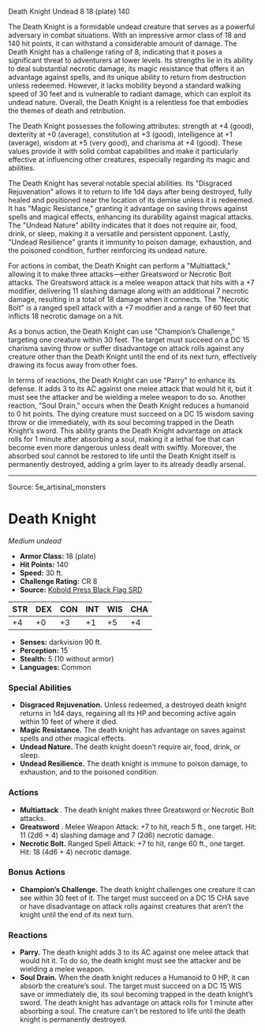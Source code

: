 <MonsterName/>Death Knight</MonsterName>
<CreatureType/>Undead</CreatureType>
<CR/>8</CR>
<AC/>18 (plate)</AC>
<HP/>140</HP>
<summary>The Death Knight is a formidable undead creature that serves as a powerful adversary in combat situations. With an impressive armor class of 18 and 140 hit points, it can withstand a considerable amount of damage. The Death Knight has a challenge rating of 8, indicating that it poses a significant threat to adventurers at lower levels. Its strengths lie in its ability to deal substantial necrotic damage, its magic resistance that offers it an advantage against spells, and its unique ability to return from destruction unless redeemed. However, it lacks mobility beyond a standard walking speed of 30 feet and is vulnerable to radiant damage, which can exploit its undead nature. Overall, the Death Knight is a relentless foe that embodies the themes of death and retribution.</summary>

<detail>

The Death Knight possesses the following attributes: strength at +4 (good), dexterity at +0 (average), constitution at +3 (good), intelligence at +1 (average), wisdom at +5 (very good), and charisma at +4 (good). These values provide it with solid combat capabilities and make it particularly effective at influencing other creatures, especially regarding its magic and abilities.

The Death Knight has several notable special abilities. Its "Disgraced Rejuvenation" allows it to return to life 1d4 days after being destroyed, fully healed and positioned near the location of its demise unless it is redeemed. It has "Magic Resistance," granting it advantage on saving throws against spells and magical effects, enhancing its durability against magical attacks. The "Undead Nature" ability indicates that it does not require air, food, drink, or sleep, making it a versatile and persistent opponent. Lastly, "Undead Resilience" grants it immunity to poison damage, exhaustion, and the poisoned condition, further reinforcing its undead nature.

For actions in combat, the Death Knight can perform a "Multiattack," allowing it to make three attacks—either Greatsword or Necrotic Bolt attacks. The Greatsword attack is a melee weapon attack that hits with a +7 modifier, delivering 11 slashing damage along with an additional 7 necrotic damage, resulting in a total of 18 damage when it connects. The "Necrotic Bolt" is a ranged spell attack with a +7 modifier and a range of 60 feet that inflicts 18 necrotic damage on a hit.

As a bonus action, the Death Knight can use "Champion’s Challenge," targeting one creature within 30 feet. The target must succeed on a DC 15 charisma saving throw or suffer disadvantage on attack rolls against any creature other than the Death Knight until the end of its next turn, effectively drawing its focus away from other foes.

In terms of reactions, the Death Knight can use "Parry" to enhance its defense. It adds 3 to its AC against one melee attack that would hit it, but it must see the attacker and be wielding a melee weapon to do so. Another reaction, "Soul Drain," occurs when the Death Knight reduces a humanoid to 0 hit points. The dying creature must succeed on a DC 15 wisdom saving throw or die immediately, with its soul becoming trapped in the Death Knight’s sword. This ability grants the Death Knight advantage on attack rolls for 1 minute after absorbing a soul, making it a lethal foe that can become even more dangerous unless dealt with swiftly. Moreover, the absorbed soul cannot be restored to life until the Death Knight itself is permanently destroyed, adding a grim layer to its already deadly arsenal.</detail>



---

Source: 5e_artisinal_monsters

# Death Knight

*Medium undead*

- **Armor Class:** 18 (plate)
- **Hit Points:** 140
- **Speed:** 30 ft.
- **Challenge Rating:** CR 8
- **Source:** [Kobold Press Black Flag SRD](https://koboldpress.com/black-flag-roleplaying/)

| STR | DEX | CON | INT | WIS | CHA |
| --- | --- | --- | --- | --- | --- |
| +4 | +0 | +3 | +1 | +5 | +4 |

- **Senses:** darkvision 90 ft.
- **Perception:** 15
- **Stealth:** 5 (10 without armor)
- **Languages:** Common

### Special Abilities

- **Disgraced Rejuvenation.** Unless redeemed, a destroyed death knight returns in 1d4 days, regaining all its HP and becoming active again within 10 feet of where it died.
- **Magic Resistance.** The death knight has advantage on saves against spells and other magical effects.
- **Undead Nature.** The death knight doesn’t require air, food, drink, or sleep.
- **Undead Resilience.** The death knight is immune to poison damage, to exhaustion, and to the poisoned condition.

### Actions

- **Multiattack** . The death knight makes three Greatsword or Necrotic Bolt attacks.
- **Greatsword** . Melee Weapon Attack: +7 to hit, reach 5 ft., one target. Hit: 11 (2d6 + 4) slashing damage and 7 (2d6) necrotic damage.
- **Necrotic Bolt.** Ranged Spell Attack: +7 to hit, range 60 ft., one target. Hit: 18 (4d6 + 4) necrotic damage.

### Bonus Actions

- **Champion’s Challenge.** The death knight challenges one creature it can see within 30 feet of it. The target must succeed on a DC 15 CHA save or have disadvantage on attack rolls against creatures that aren’t the knight until the end of its next turn.

### Reactions

- **Parry.** The death knight adds 3 to its AC against one melee attack that would hit it. To do so, the death knight must see the attacker and be wielding a melee weapon.
- **Soul Drain.** When the death knight reduces a Humanoid to 0 HP, it can absorb the creature’s soul. The target must succeed on a DC 15 WIS save or immediately die, its soul becoming trapped in the death knight’s sword. The death knight has advantage on attack rolls for 1 minute after absorbing a soul. The creature can’t be restored to life until the death knight is permanently destroyed.



